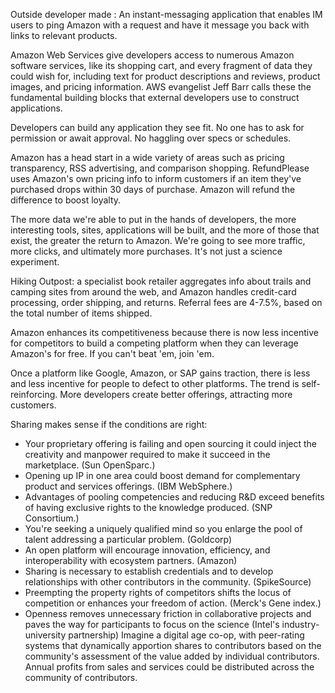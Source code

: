 
Outside developer made : An instant-messaging application that enables IM users to ping Amazon with a request and have it message you back with links to relevant products.

Amazon Web Services give developers access to numerous Amazon software services, like its shopping cart, and every fragment of data they could wish for, including text for product descriptions and reviews, product images, and pricing information. AWS evangelist Jeff Barr calls these the fundamental building blocks that external developers use to construct applications.

Developers can build any application they see fit. No one has to ask for permission or await approval. No haggling over specs or schedules.

Amazon has a head start in a wide variety of areas such as pricing transparency, RSS advertising, and comparison shopping. RefundPlease uses Amazon's own pricing info to inform customers if an item they've purchased drops within 30 days of purchase. Amazon will refund the difference to boost loyalty.

The more data we're able to put in the hands of developers, the more interesting tools, sites, applications will be built, and the more of those that exist, the greater the return to Amazon. We're going to see more traffic, more clicks, and ultimately more purchases. It's not just a science experiment.

Hiking Outpost: a specialist book retailer aggregates info about trails and camping sites from around the web, and Amazon handles credit-card processing, order shipping, and returns. Referral fees are 4-7.5%, based on the total number of items shipped.

Amazon enhances its competitiveness because there is now less incentive for competitors to build a competing platform when they can leverage Amazon's for free. If you can't beat 'em, join 'em.

Once a platform like Google, Amazon, or SAP gains traction, there is less and less incentive for people to defect to other platforms. The trend is self-reinforcing. More developers create better offerings, attracting more customers.

Sharing makes sense if the conditions are right:
- Your proprietary offering is failing and open sourcing it could inject the creativity and manpower required to make it succeed in the marketplace. (Sun OpenSparc.)
- Opening up IP in one area could boost demand for complementary product and services offerings. (IBM WebSphere.)
- Advantages of pooling competencies and reducing R&D exceed benefits of having exclusive rights to the knowledge produced. (SNP Consortium.)
- You're seeking a uniquely qualified mind so you enlarge the pool of talent addressing a particular problem. (Goldcorp)
- An open platform will encourage innovation, efficiency, and interoperability with ecosystem partners. (Amazon)
- Sharing is necessary to establish credentials and to develop relationships with other contributors in the community. (SpikeSource)
- Preempting the property rights of competitors shifts the locus of competition or enhances your freedom of action. (Merck's Gene index.)
- Openness removes unnecessary friction in collaborative projects and paves the way for participants to focus on the science (Intel's industry-university partnership)
Imagine a digital age co-op, with peer-rating systems that dynamically apportion shares to contributors based on the community's assessment of the value added by individual contributors. Annual profits from sales and services could be distributed across the community of contributors.
